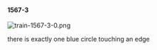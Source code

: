 #### 1567-3
![train-1567-3-0.png](https://github.com/lil-lab/nlvr/raw/master/nlvr/train/images/45/train-1567-3-0.png "train-1567-3-0.png")

there is exactly one blue circle touching an edge